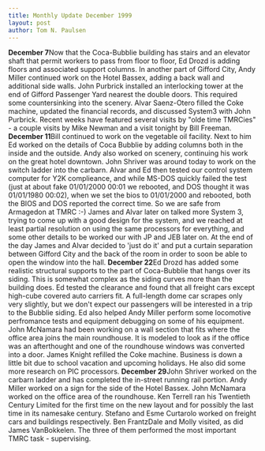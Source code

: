 ```yaml
---
title: Monthly Update December 1999 
layout: post
author: Tom N. Paulsen
---
```




 **December 7**Now that the Coca\-Bubblie building has stairs and an elevator shaft that permit workers to pass from floor to floor, Ed Drozd is adding floors and associated support columns. In another part of Gifford City, Andy Miller continued work on the Hotel Bassex, adding a back wall and additional side walls. John Purbrick installed an interlocking tower at the end of Gifford Passenger Yard nearest the double doors. This required some countersinking into the scenery. Alvar Saenz\-Otero filled the Coke machine, updated the financial records, and discussed System3 with John Purbrick.  Recent weeks have featured several visits by "olde time TMRCies" \- a couple visits by Mike Newman and a visit tonight by Bill Freeman. **December 11**Bill continued to work on the vegetable oil facility. Next to him Ed worked on the details of Coca Bubblie by adding columns both in the inside and the outside. Andy also worked on scenery, continuing his work on the great hotel downtown. John Shriver was around today to work on the switch ladder into the carbarn. Alvar and Ed then tested our control system computer for Y2K complieance, and while MS\-DOS quickly failed the test (just at about fake 01/01/2000 00:01 we rebooted, and DOS thought it was 01/01/1980 00:02\), when we set the bios to 01/01/2000 and rebooted, both the BIOS and DOS reported the correct time. So we are safe from Armagedon at TMRC :\-) James and Alvar later on talked more System 3, trying to come up with a good design for the system, and we reached at least partial resolution on using the same processors for everything, and some other details to be worked our with JP and JEB later on. At the end of the day James and Alvar decided to 'just do it' and put a curtain separation between Gifford City and the back of the room in order to soon be able to open the window into the hall. **December 22**Ed Drozd has added some realistic structural supports to the part of Coca\-Bubblie that hangs over its siding. This is somewhat complex as the siding curves more than the building does. Ed tested the clearance and found that all freight cars except high\-cube covered auto carriers fit. A full\-length dome car scrapes only very slightly, but we don't expect our passengers will be interested in a trip to the Bubblie siding.  Ed also helped Andy Miller perform some locomotive perfromance tests and equipment debugging on some of his equipment.  John McNamara had been working on a wall section that fits where the office area joins the main roundhouse. It is modeled to look as if the office was an afterthought and one of the roundhouse windows was converted into a door.  James Knight refilled the Coke machine. Business is down a little bit due to school vacation and upcoming holidays. He also did some more research on PIC processors. **December 29**John Shriver worked on the carbarn ladder and has completed the in\-street running rail portion. Andy Miller worked on a sign for the side of the Hotel Bassex. John McNamara worked on the office area of the roundhouse. Ken Terrell ran his Twentieth Century Limited for the first time on the new layout and for possibly the last time in its namesake century. Stefano and Esme Curtarolo worked on freight cars and buildings respectively. Ben FrantzDale and Molly visited, as did James VanBokkelen. The three of them performed the most important TMRC task \- supervising.   
